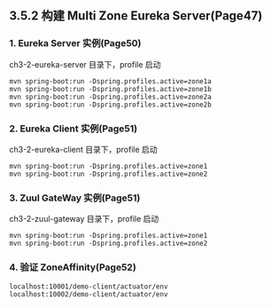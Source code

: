 ##  3.5.2 构建 Multi Zone Eureka Server(Page47)

### 1. Eureka Server 实例(Page50)
ch3-2-eureka-server 目录下，profile 启动
```
mvn spring-boot:run -Dspring.profiles.active=zone1a
mvn spring-boot:run -Dspring.profiles.active=zone1b
mvn spring-boot:run -Dspring.profiles.active=zone2a
mvn spring-boot:run -Dspring.profiles.active=zone2b
```

### 2. Eureka Client 实例(Page51)
ch3-2-eureka-client 目录下，profile 启动
```
mvn spring-boot:run -Dspring.profiles.active=zone1
mvn spring-boot:run -Dspring.profiles.active=zone2
```

### 3. Zuul GateWay 实例(Page51)
ch3-2-zuul-gateway 目录下，profile 启动
```
mvn spring-boot:run -Dspring.profiles.active=zone1
mvn spring-boot:run -Dspring.profiles.active=zone2
```

### 4. 验证 ZoneAffinity(Page52)
```
localhost:10001/demo-client/actuator/env
localhost:10002/demo-client/actuator/env
```